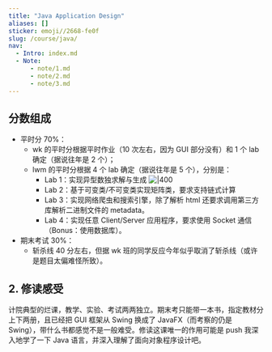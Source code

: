 ```yaml
---
title: "Java Application Design"
aliases: []
sticker: emoji//2668-fe0f
slug: /course/java/
nav:
  - Intro: index.md
  - Note:
      - note/1.md
      - note/2.md
      - note/3.md
---
```


## 分数组成

- 平时分 70\%：
    - wk 的平时分根据平时作业（10 次左右，因为 GUI 部分没有）和 1 个 lab 确定（据说往年是 2 个）；
    - lwm 的平时分根据 4 个 lab 确定（据说往年是 5 个），分别是：
        - Lab 1：实现异型数独求解与生成
            ![|400](https://img.memset0.cn/2025/01/18/jMx3zj2L.png)
        - Lab 2：基于可变类/不可变类实现矩阵类，要求支持链式计算
        - Lab 3：实现网络爬虫和搜索引擎，除了解析 html 还要求调用第三方库解析二进制文件的 metadata。
        - Lab 4：实现任意 Client/Server 应用程序，要求使用 Socket 通信（Bonus：使用数据库）。
- 期末考试 30\%：
    - 斩杀线 40 分左右，但据 wk 班的同学反应今年似乎取消了斩杀线（或许是题目太偏难怪所致）。

## 2. 修读感受

计院典型的烂课，教学、实验、考试两两独立。期末考只能带一本书，指定教材分上下两册，且已经把 GUI 框架从 Swing 换成了 JavaFX（而考察的仍是 Swing），带什么书都感觉不是一般难受。修读这课唯一的作用可能是 push 我深入地学了一下 Java 语言，并深入理解了面向对象程序设计吧。
